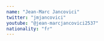 ```yaml
---
name: "Jean-Marc Jancovici"
twitter: "jmjancovici"
youtube: "@jean-marcjancovici2537"
nationality: "fr"
---
```

